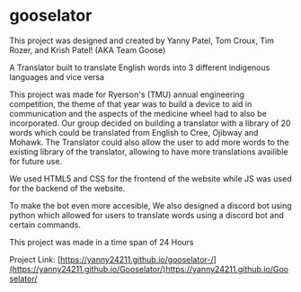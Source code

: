 # gooselator
This project was designed and created by Yanny Patel, Tom Croux, Tim Rozer, and Krish Patel! (AKA Team Goose) 

A Translator built to translate English words into 3 different indigenous languages and vice versa 

This project was made for Ryerson's (TMU) annual engineering competition, the theme of that year was to build a device to aid in communication and the aspects of the medicine wheel had to also be incorporated. Our group decided on building a translator with a library of 20 words which could be translated from English to Cree, Ojibway and Mohawk. The Translator could also allow the user to add more words to the existing library of the translator, allowing to have more translations availible for future use. 

We used HTML5 and CSS for the frontend of the website while JS was used for the backend of the website. 

To make the bot even more accesible, We also designed a discord bot using python which allowed for users to translate words using a discord bot and certain commands. 

This project was made in a time span of 24 Hours 

Project Link: [https://yanny24211.github.io/gooselator-/](https://yanny24211.github.io/Gooselator/)https://yanny24211.github.io/Gooselator/
